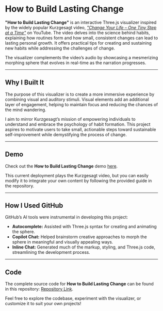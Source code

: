 # How to Build Lasting Change

**"How to Build Lasting Change"** is an interactive Three.js visualizer inspired by the widely popular Kurzgesagt video, [_"Change Your Life – One Tiny Step at a Time"_](https://www.youtube.com/watch?v=75d_29QWELk) on YouTube. The video delves into the science behind habits, explaining how routines form and how small, consistent changes can lead to lasting personal growth. It offers practical tips for creating and sustaining new habits while addressing the challenges of change.

The visualizer complements the video’s audio by showcasing a mesmerizing morphing sphere that evolves in real-time as the narration progresses.

---

## **Why I Built It**

The purpose of this visualizer is to create a more immersive experience by combining visual and auditory stimuli. Visual elements add an additional layer of engagement, helping to maintain focus and reducing the chances of the mind wandering.

I aim to mirror Kurzgesagt’s mission of empowering individuals to understand and embrace the psychology of habit formation. This project aspires to motivate users to take small, actionable steps toward sustainable self-improvement while demystifying the process of change.

---

## **Demo**

Check out the **How to Build Lasting Change** demo [here](#).

This current deployment plays the Kurzgesagt video, but you can easily modify it to integrate your own content by following the provided guide in the repository.

---

## **How I Used GitHub**

GitHub’s AI tools were instrumental in developing this project:

- **Autocomplete:** Assisted with Three.js syntax for creating and animating the sphere.
- **Copilot Chat:** Helped brainstorm creative approaches to morph the sphere in meaningful and visually appealing ways.
- **Inline Chat:** Generated much of the markup, styling, and Three.js code, streamlining the development process.

---

## **Code**

The complete source code for **How to Build Lasting Change** can be found in this repository: [Repository Link](#).

Feel free to explore the codebase, experiment with the visualizer, or customize it to suit your own projects!
